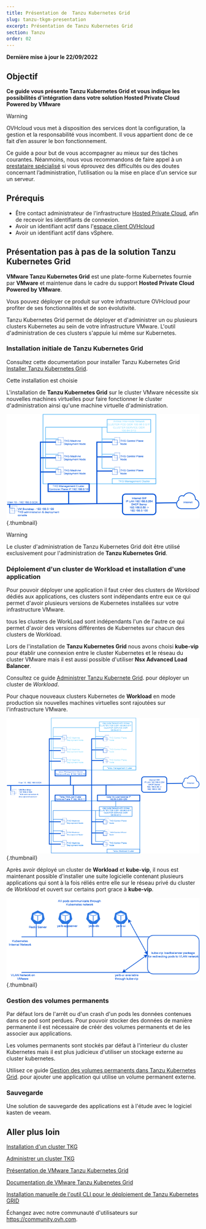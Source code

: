 ```yaml
---
title: Présentation de  Tanzu Kubernetes Grid
slug: tanzu-tkgm-presentation
excerpt: Présentation de Tanzu Kubernetes Grid 
section: Tanzu
order: 02
---
```


**Dernière mise à jour le 22/09/2022**

## Objectif

**Ce guide vous présente Tanzu Kubernetes Grid et vous indique les possibilités d'intégration dans votre solution Hosted Private Cloud Powered by VMware**

> [!warning]
> OVHcloud vous met à disposition des services dont la configuration, la gestion et la responsabilité vous incombent. Il vous appartient donc de ce fait d’en assurer le bon fonctionnement.
>
> Ce guide a pour but de vous accompagner au mieux sur des tâches courantes. Néanmoins, nous vous recommandons de faire appel à un [prestataire spécialisé](https://partner.ovhcloud.com/fr/) si vous éprouvez des difficultés ou des doutes concernant l’administration, l’utilisation ou la mise en place d’un service sur un serveur.
>

## Prérequis

- Être contact administrateur de l'infrastructure [Hosted Private Cloud](https://www.ovhcloud.com/fr/enterprise/products/hosted-private-cloud/), afin de recevoir les identifiants de connexion.
- Avoir un identifiant actif dans l'[espace client OVHcloud](https://www.ovh.com/auth/?action=gotomanager&from=https://www.ovh.com/fr/&ovhSubsidiary=fr)
- Avoir un identifiant actif dans vSphere.

## Présentation pas à pas de la solution Tanzu Kubernetes Grid

**VMware Tanzu Kubernetes Grid** est une plate-forme Kubernetes fournie par **VMware** et maintenue dans le cadre du support **Hosted Private Cloud Powered by VMware**.

Vous pouvez déployer ce produit sur votre infrastructure OVHcloud pour profiter de ses fonctionnalités et de son évolutivité.

Tanzu Kubernetes Grid permet de déployer et d'administrer un ou plusieurs clusters Kubernetes au sein de votre infrastructure VMware. L'outil d'administration de ces clusters s'appuie lui même sur Kubernetes. 


### Installation initiale de Tanzu Kubernetes Grid

Consultez cette documentation pour installer Tanzu Kubernetes Grid [Installer Tanzu Kubernetes Grid](https://docs.ovh.com/fr/nutanix/tanzu-tkgm-installation).

Cette installation est choisie 


L'installation de **Tanzu Kubernetes Grid** sur le cluster VMware nécessite six nouvelles machines virtuelles pour faire fonctionner le cluster d'administration ainsi qu'une machine virtuelle d'administration.

![01 admin cluster diagram](images/01-admin-cluster-diagram01.png){.thumbnail}

> [!warning]
>
> Le cluster d'administration de Tanzu Kubernetes Grid doit être utilisé exclusivement pour l'administration de **Tanzu Kubernetes Grid**.
>

### Déploiement d'un cluster de Workload et installation d'une application

Pour pouvoir déployer une application il faut créer des clusters de *Workload* dédiés aux applications, ces clusters sont indépendants entre eux ce qui permet d'avoir plusieurs versions de Kubernetes installées sur votre infrastructure VMware.

tous les clusters de WorkLoad sont indépendants l'un de l'autre ce qui permet d'avoir des versions différentes de Kubernetes sur chacun des clusters de Workload.

Lors de l'installation de **Tanzu Kubernetes Grid** nous avons choisi **kube-vip** pour établir une connexion entre le cluster Kubernetes et le réseau du cluster VMware mais il est aussi possible d'utiliser **Nsx Advanced Load Balancer**.

Consultez ce guide [Administrer Tanzu Kubernete Grid](https://docs.ovh.com/fr/nutanix/tanzu-tkgm-installation). pour déployer un cluster de *Workload*. 

Pour chaque nouveaux clusters Kubernetes de **Workload** en mode production six nouvelles machines virtuelles sont rajoutées sur l'infrastructure VMware.

![02 admin and workload cluster diagram](images/02-tkc-mc-wc01.png){.thumbnail}

Après avoir déployé un cluster de **Workload** et **kube-vip**, il nous est maintenant possible d'installer une suite logicielle contenant plusieurs applications qui sont à la fois réliés entre elle sur le réseau privé du cluster de *Workload* et ouvert sur certains port grace à **kube-vip**.

![03 apps and load balancing](images/03-internetworkcommunication01.png){.thumbnail}

### Gestion des volumes permanents 

Par défaut lors de l'arrêt ou d'un crash d'un pods les données contenues dans ce pod sont perdues. Pour pouvoir stocker des données de manière permanente il est nécessaire de créér des volumes permanents et de les associer aux applications.

Les volumes permanents sont stockés par défaut à l'interieur du cluster Kubernetes mais il est plus judicieux d'utiliser un stockage externe au cluster kubernetes.

Utilisez ce guide [Gestion des volumes permanents dans Tanzu Kubernetes Grid](https://docs.ovh.com/fr/nutanix/tanzu-tkgm-permanent-volumes). pour ajouter une application qui utilise un volume permanent externe.

### Sauvegarde

Une solution de sauvegarde des applications est à l'étude avec le logiciel kasten de veeam.


## Aller plus loin

[Installation d'un cluster TKG](https://docs.ovh.com/fr/private-cloud/tanzu-tkgm-installation)

[Administrer un cluster TKG](https://docs.ovh.com/fr/private-cloud/tanzu-tkgm-management)

[Présentation de VMware Tanzu Kubernetes Grid](https://tanzu.vmware.com/kubernetes-grid)

[Documentation de VMware Tanzu Kubenetes Grid](https://https://docs.vmware.com/en/VMware-Tanzu-Kubernetes-Grid/index.html)

[Installation manuelle de l'outil CLI pour le déploiement de Tanzu Kubernetes GRID](https://docs.vmware.com/en/VMware-Tanzu-Kubernetes-Grid/1.5/vmware-tanzu-kubernetes-grid-15/GUID-install-cli.html)

Échangez avec notre communauté d'utilisateurs sur <https://community.ovh.com>.

